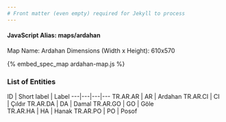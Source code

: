 ```yaml
---
# Front matter (even empty) required for Jekyll to process
---
```


#### JavaScript Alias: maps/ardahan

Map Name: Ardahan
Dimensions (Width x Height): 610x570



{% embed_spec_map ardahan-map.js %}

### List of Entities

ID | Short label | Label
---|---|---|---
TR.AR.AR | AR | Ardahan
TR.AR.CI | CI | Çıldır
TR.AR.DA | DA | Damal
TR.AR.GO | GO | Göle		
TR.AR.HA | HA | Hanak
TR.AR.PO | PO | Posof